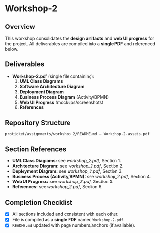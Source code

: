 # Workshop-2

## Overview
This workshop consolidates the **design artifacts** and **web UI progress** for the project. All deliverables are compiled into a **single PDF** and referenced below.

## Deliverables
- **Workshop-2.pdf** (single file containing):
  1. **UML Class Diagrams**
  2. **Software Architecture Diagram**
  3. **Deployment Diagram**
  4. **Business Process Diagram** (Activity/BPMN)
  5. **Web UI Progress** (mockups/screenshots)
  6. **References**

## Repository Structure
```proticket/assignments/workshop_2/README.md — Workshop-2-assets.pdf```

## Section References
- **UML Class Diagrams:** see *workshop_2.pdf*, Section 1.
- **Architecture Diagram:** see *workshop_2.pdf*, Section 2.
- **Deployment Diagram:** see *workshop_2.pdf*, Section 3.
- **Business Process (Activity/BPMN):** see *workshop_2.pdf*, Section 4.
- **Web UI Progress:** see *workshop_2.pdf*, Section 5.
- **References:** see *workshop_2.pdf*, Section 6.

## Completion Checklist
- [X] All sections included and consistent with each other.
- [X] File is compiled as a **single PDF** named `Workshop-2.pdf`.
- [X] `README.md` updated with page numbers/anchors (if available).